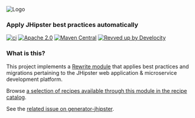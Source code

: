 ![Logo](https://github.com/openrewrite/rewrite/raw/main/doc/logo-oss.png)
### Apply JHipster best practices automatically

[![ci](https://github.com/openrewrite/rewrite-jhipster/actions/workflows/ci.yml/badge.svg)](https://github.com/openrewrite/rewrite-jhipster/actions/workflows/ci.yml)
[![Apache 2.0](https://img.shields.io/github/license/openrewrite/rewrite-jhipster.svg)](https://www.apache.org/licenses/LICENSE-2.0)
[![Maven Central](https://img.shields.io/maven-central/v/org.openrewrite.recipe/rewrite-jhipster.svg)](https://mvnrepository.com/artifact/org.openrewrite.recipe/rewrite-jhipster)
[![Revved up by Develocity](https://img.shields.io/badge/Revved%20up%20by-Develocity-06A0CE?logo=Gradle&labelColor=02303A)](https://ge.openrewrite.org/scans)

### What is this?

This project implements a [Rewrite module](https://github.com/openrewrite/rewrite) that applies best practices and migrations pertaining to the JHipster web application &amp; microservice development platform.

Browse [a selection of recipes available through this module in the recipe catalog](https://docs.openrewrite.org/recipes/java/jhipster).

See the [related issue on generator-jhipster](https://github.com/jhipster/generator-jhipster/issues/15068).
